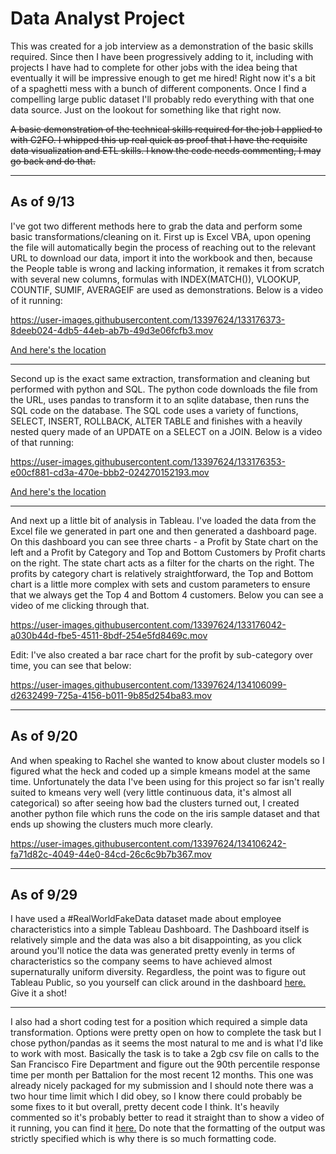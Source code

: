 # Data Analyst Project
 
This was created for a job interview as a demonstration of the basic skills required. Since then I have been progressively adding to it, including with projects I have had to complete for other jobs with the idea being that eventually it will be impressive enough to get me hired! Right now it's a bit of a spaghetti mess with a bunch of different components. Once I find a compelling large public dataset I'll probably redo everything with that one data source. Just on the lookout for something like that right now.

~~A basic demonstration of the technical skills required for the job I applied to with C2FO. I whipped this up real quick as proof that I have the requisite data visualization and ETL skills. I know the code needs commenting, I may go back and do that.~~

--------------------

## As of 9/13

I've got two different methods here to grab the data and perform some basic transformations/cleaning on it. First up is Excel VBA, upon opening the file will automatically begin the process of reaching out to the relevant URL to download our data, import it into the workbook and then, because the People table is wrong and lacking information, it remakes it from scratch with several new columns, formulas with INDEX(MATCH()), VLOOKUP, COUNTIF, SUMIF, AVERAGEIF are used as demonstrations. Below is a video of it running:

https://user-images.githubusercontent.com/13397624/133176373-8deeb024-4db5-44eb-ab7b-49d3e06fcfb3.mov

[And here's the location](https://github.com/mwhol/Data-Analyst-Project/tree/main/ETL/VBA)


-----------------

Second up is the exact same extraction, transformation and cleaning but performed with python and SQL. The python code downloads the file from the URL, uses pandas to transform it to an sqlite database, then runs the SQL code on the database. The SQL code uses a variety of functions, SELECT, INSERT, ROLLBACK, ALTER TABLE and finishes with a heavily nested query made of an UPDATE on a SELECT on a JOIN. Below is a video of that running:


https://user-images.githubusercontent.com/13397624/133176353-e00cf881-cd3a-470e-bbb2-024270152193.mov

[And here's the location](https://github.com/mwhol/Data-Analyst-Project/tree/main/ETL/Python_SQL)

---------------------

And next up a little bit of analysis in Tableau. I've loaded the data from the Excel file we generated in part one and then generated a dashboard page. On this dashboard you can see three charts - a Profit by State chart on the left and a Profit by Category and Top and Bottom Customers by Profit charts on the right. The state chart acts as a filter for the charts on the right. The profits by category chart is relatively straightforward, the Top and Bottom chart is a little more complex with sets and custom parameters to ensure that we always get the Top 4 and Bottom 4 customers. Below you can see a video of me clicking through that.


https://user-images.githubusercontent.com/13397624/133176042-a030b44d-fbe5-4511-8bdf-254e5fd8469c.mov

Edit: I've also created a bar race chart for the profit by sub-category over time, you can see that below:

https://user-images.githubusercontent.com/13397624/134106099-d2632499-725a-4156-b011-9b85d254ba83.mov


---------------

## As of 9/20


And when speaking to Rachel she wanted to know about cluster models so I figured what the heck and coded up a simple kmeans model at the same time. Unfortunately the data I've been using for this project so far isn't really suited to kmeans very well (very little continuous data, it's almost all categorical) so after seeing how bad the clusters turned out, I created another python file which runs the code on the iris sample dataset and that ends up showing the clusters much more clearly.

https://user-images.githubusercontent.com/13397624/134106242-fa71d82c-4049-44e0-84cd-26c6c9b7b367.mov


----------------

## As of 9/29

I have used a #RealWorldFakeData dataset made about employee characteristics into a simple Tableau Dashboard. The Dashboard itself is relatively simple and the data was also a bit disappointing, as you click around you'll notice the data was generated pretty evenly in terms of characteristics so the company seems to have achieved almost supernaturally uniform diversity. Regardless, the point was to figure out Tableau Public, so you yourself can click around in the dashboard [here.](https://public.tableau.com/app/profile/michael.wholey/viz/Main_16329184010700/HRDashboard) Give it a shot!

------------------------

I also had a short coding test for a position which required a simple data transformation. Options were pretty open on how to complete the task but I chose python/pandas as it seems the most natural to me and is what I'd like to work with most. Basically the task is to take a 2gb csv file on calls to the San Francisco Fire Department and figure out the 90th percentile response time per month per Battalion for the most recent 12 months. This one was already nicely packaged for my submission and I should note there was a two hour time limit which I did obey, so I know there could probably be some fixes to it but overall, pretty decent code I think. It's heavily commented so it's probably better to read it straight than to show a video of it running, you can find it [here.](https://github.com/mwhol/Data-Analyst-Project/blob/main/ETL/Python_Pandas/main.py) Do note that the formatting of the output was strictly specified which is why there is so much formatting code.
